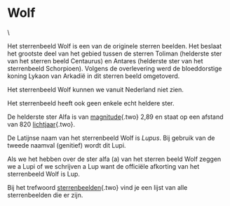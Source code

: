# Wolf

\

Het sterrenbeeld Wolf is een van de originele sterren beelden. Het
beslaat het grootste deel van het gebied tussen de sterren Toliman
(helderste ster van het sterren beeld Centaurus) en Antares (helderste
ster van het sterrenbeeld Schorpioen). Volgens de overlevering werd de
bloeddorstige koning Lykaon van Arkadië in dit sterren beeld omgetoverd.

Het sterrenbeeld Wolf kunnen we vanuit Nederland niet zien.

Het sterrenbeeld heeft ook geen enkele echt heldere ster.

De helderste ster Alfa is van [magnitude](magnitud.html){.two} 2,89 en
staat op een afstand van 820 [lichtjaar](lichtjaa.html){.two}.

De Latijnse naam van het sterrenbeeld Wolf is *Lupus*. Bij gebruik van
de tweede naamval (genitief) wordt dit Lupi.

Als we het hebben over de ster alfa (a) van het sterren beeld Wolf
zeggen we a Lupi of we schrijven a Lup want de officiële afkorting van
het sterrenbeeld Wolf is Lup.

Bij het trefwoord [sterrenbeelden](sterrenb.html){.two} vind je een
lijst van alle sterrenbeelden die er zijn.
